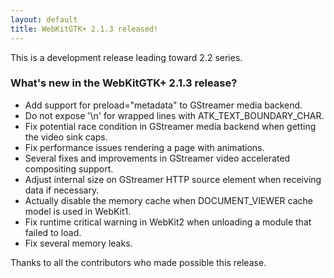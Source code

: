 ```yaml
---
layout: default
title: WebKitGTK+ 2.1.3 released!
---
```


This is a development release leading toward 2.2 series.

### What's new in the WebKitGTK+ 2.1.3 release?

 - Add support for preload="metadata" to GStreamer media backend.
 - Do not expose '\n' for wrapped lines with ATK_TEXT_BOUNDARY_CHAR.
 - Fix potential race condition in GStreamer media backend when
   getting the video sink caps.
 - Fix performance issues rendering a page with animations.
 - Several fixes and improvements in GStreamer video accelerated
   compositing support.
 - Adjust internal size on GStreamer HTTP source element when
   receiving data if necessary.
 - Actually disable the memory cache when DOCUMENT_VIEWER cache model
   is used in WebKit1.
 - Fix runtime critical warning in WebKit2 when unloading a module
   that failed to load.
 - Fix several memory leaks.

Thanks to all the contributors who made possible this release.

